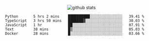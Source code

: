 <!-- <h1 align="center">Hello 👋 </h3> -->

<p align="center">
  <img src="https://github-readme-stats.vercel.app/api?username=syeehyn&hide=stars,prs,issues,contribs&count_private=true&hide_title=true" alt="github stats" />
</p>

<!--START_SECTION:waka-->
```text
Python       5 hrs 2 mins    ██████████░░░░░░░░░░░░░░░   39.41 % 
TypeScript   3 hrs 50 mins   ███████▓░░░░░░░░░░░░░░░░░   30.03 % 
JavaScript   1 hr            ██░░░░░░░░░░░░░░░░░░░░░░░   07.91 % 
Text         38 mins         █▒░░░░░░░░░░░░░░░░░░░░░░░   05.03 % 
Docker       28 mins         █░░░░░░░░░░░░░░░░░░░░░░░░   03.66 % 
```
<!--END_SECTION:waka-->
